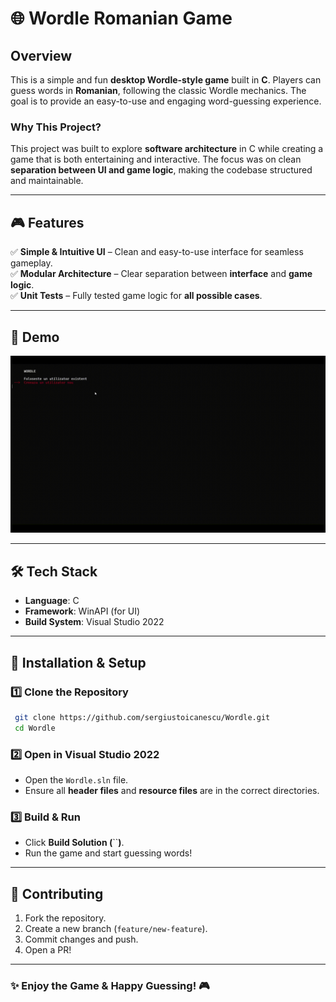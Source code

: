 ﻿# 🌐 Wordle Romanian Game

## Overview

This is a simple and fun **desktop Wordle-style game** built in **C**. Players can guess words in **Romanian**, following the classic Wordle mechanics. The goal is to provide an easy-to-use and engaging word-guessing experience.

### Why This Project?

This project was built to explore **software architecture** in C while creating a game that is both entertaining and interactive. The focus was on clean **separation between UI and game logic**, making the codebase structured and maintainable.

---

## 🎮 Features

✅ **Simple & Intuitive UI** – Clean and easy-to-use interface for seamless gameplay.\
✅ **Modular Architecture** – Clear separation between **interface** and **game logic**.\
✅ **Unit Tests** – Fully tested game logic for **all possible cases**.

---

## 🎥 Demo

![Game Demo](screenshots/Wordle.gif)

---

## 🛠️ Tech Stack

- **Language**: C
- **Framework**: WinAPI (for UI)
- **Build System**: Visual Studio 2022

---

## 🚀 Installation & Setup

### 1️⃣ Clone the Repository

```sh
 git clone https://github.com/sergiustoicanescu/Wordle.git
 cd Wordle
```

### 2️⃣ Open in Visual Studio 2022

- Open the `Wordle.sln` file.
- Ensure all **header files** and **resource files** are in the correct directories.

### 3️⃣ Build & Run

- Click **Build Solution (**\`\`**)**.
- Run the game and start guessing words!

---

## 🤝 Contributing

1. Fork the repository.
2. Create a new branch (`feature/new-feature`).
3. Commit changes and push.
4. Open a PR!

---

### ✨ Enjoy the Game & Happy Guessing! 🎮

